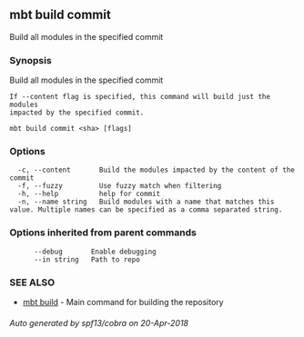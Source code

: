 ## mbt build commit

Build all modules in the specified commit

### Synopsis


Build all modules in the specified commit

	If --content flag is specified, this command will build just the modules
	impacted by the specified commit.
	

```
mbt build commit <sha> [flags]
```

### Options

```
  -c, --content       Build the modules impacted by the content of the commit
  -f, --fuzzy         Use fuzzy match when filtering
  -h, --help          help for commit
  -n, --name string   Build modules with a name that matches this value. Multiple names can be specified as a comma separated string.
```

### Options inherited from parent commands

```
      --debug       Enable debugging
      --in string   Path to repo
```

### SEE ALSO
* [mbt build](mbt_build.md)	 - Main command for building the repository

###### Auto generated by spf13/cobra on 20-Apr-2018
